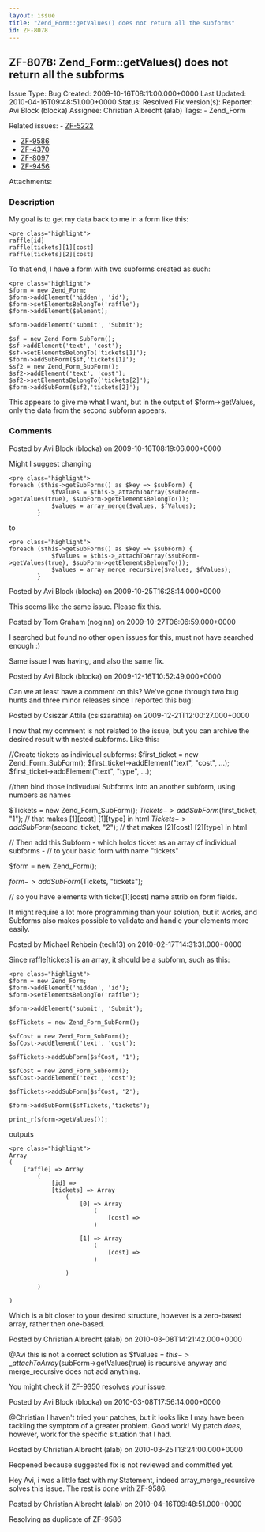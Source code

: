 ```yaml
---
layout: issue
title: "Zend_Form::getValues() does not return all the subforms"
id: ZF-8078
---
```


ZF-8078: Zend\_Form::getValues() does not return all the subforms
-----------------------------------------------------------------

 Issue Type: Bug Created: 2009-10-16T08:11:00.000+0000 Last Updated: 2010-04-16T09:48:51.000+0000 Status: Resolved Fix version(s): 
 Reporter:  Avi Block (blocka)  Assignee:  Christian Albrecht (alab)  Tags: - Zend\_Form
 
 Related issues: - [ZF-5222](/issues/browse/ZF-5222)
- [ZF-9586](/issues/browse/ZF-9586)
- [ZF-4370](/issues/browse/ZF-4370)
- [ZF-8097](/issues/browse/ZF-8097)
- [ZF-9456](/issues/browse/ZF-9456)
 
 Attachments: 
### Description

My goal is to get my data back to me in a form like this:

 
    <pre class="highlight">
    raffle[id]
    raffle[tickets][1][cost]
    raffle[tickets][2][cost]


To that end, I have a form with two subforms created as such:

 
    <pre class="highlight"> 
    $form = new Zend_Form;
    $form->addElement('hidden', 'id');
    $form->setElementsBelongTo('raffle');
    $form->addElement($element);
         
    $form->addElement('submit', 'Submit');
    
    $sf = new Zend_Form_SubForm();
    $sf->addElement('text', 'cost');
    $sf->setElementsBelongTo('tickets[1]');
    $form->addSubForm($sf,'tickets[1]');
    $sf2 = new Zend_Form_SubForm();
    $sf2->addElement('text', 'cost');
    $sf2->setElementsBelongTo('tickets[2]');
    $form->addSubForm($sf2,'tickets[2]');


This appears to give me what I want, but in the output of $form->getValues, only the data from the second subform appears.

 

 

### Comments

Posted by Avi Block (blocka) on 2009-10-16T08:19:06.000+0000

Might I suggest changing

 
    <pre class="highlight">
    foreach ($this->getSubForms() as $key => $subForm) {
                $fValues = $this->_attachToArray($subForm->getValues(true), $subForm->getElementsBelongTo());
                $values = array_merge($values, $fValues);
            }


to

 
    <pre class="highlight">
    foreach ($this->getSubForms() as $key => $subForm) {
                $fValues = $this->_attachToArray($subForm->getValues(true), $subForm->getElementsBelongTo());
                $values = array_merge_recursive($values, $fValues);
            }


 

 

Posted by Avi Block (blocka) on 2009-10-25T16:28:14.000+0000

This seems like the same issue. Please fix this.

 

 

Posted by Tom Graham (noginn) on 2009-10-27T06:06:59.000+0000

I searched but found no other open issues for this, must not have searched enough :)

Same issue I was having, and also the same fix.

 

 

Posted by Avi Block (blocka) on 2009-12-16T10:52:49.000+0000

Can we at least have a comment on this? We've gone through two bug hunts and three minor releases since I reported this bug!

 

 

Posted by Csiszár Attila (csiszarattila) on 2009-12-21T12:00:27.000+0000

I now that my comment is not related to the issue, but you can archive the desired result with nested subforms. Like this:

//Create tickets as individual subforms: $first\_ticket = new Zend\_Form\_SubForm(); $first\_ticket->addElement("text", "cost", ...); $first\_ticket->addElement("text", "type", ...);

//then bind those indivudual Subforms into an another subform, using numbers as names

$Tickets = new Zend\_Form\_SubForm(); $Tickets->addSubForm($first\_ticket, "1"); // that makes [1][cost] [1][type] in html $Tickets->addSubForm($second\_ticket, "2"); // that makes [2][cost] [2][type] in html

// Then add this Subform - which holds ticket as an array of individual subforms - // to your basic form with name "tickets"

$form = new Zend\_Form();

$form->addSubForm($Tickets, "tickets");

// so you have elements with ticket[1][cost] name attrib on form fields.

It might require a lot more programming than your solution, but it works, and Subforms also makes possible to validate and handle your elements more easily.

 

 

Posted by Michael Rehbein (tech13) on 2010-02-17T14:31:31.000+0000

Since raffle[tickets] is an array, it should be a subform, such as this:

 
    <pre class="highlight">
    $form = new Zend_Form;
    $form->addElement('hidden', 'id');
    $form->setElementsBelongTo('raffle');
    
    $form->addElement('submit', 'Submit');
    
    $sfTickets = new Zend_Form_SubForm();
    
    $sfCost = new Zend_Form_SubForm();
    $sfCost->addElement('text', 'cost');
    
    $sfTickets->addSubForm($sfCost, '1');
    
    $sfCost = new Zend_Form_SubForm();
    $sfCost->addElement('text', 'cost');
    
    $sfTickets->addSubForm($sfCost, '2');
    
    $form->addSubForm($sfTickets,'tickets');
    
    print_r($form->getValues());


outputs

 
    <pre class="highlight">
    Array
    (
        [raffle] => Array
            (
                [id] => 
                [tickets] => Array
                    (
                        [0] => Array
                            (
                                [cost] => 
                            )
    
                        [1] => Array
                            (
                                [cost] => 
                            )
    
                    )
    
            )
    
    )


Which is a bit closer to your desired structure, however is a zero-based array, rather then one-based.

 

 

Posted by Christian Albrecht (alab) on 2010-03-08T14:21:42.000+0000

@Avi this is not a correct solution as $fValues = $this->\_attachToArray($subForm->getValues(true) is recursive anyway and merge\_recursive does not add anything.

You might check if ZF-9350 resolves your issue.

 

 

Posted by Avi Block (blocka) on 2010-03-08T17:56:14.000+0000

@Christian I haven't tried your patches, but it looks like I may have been tackling the symptom of a greater problem. Good work! My patch _does_, however, work for the specific situation that I had.

 

 

Posted by Christian Albrecht (alab) on 2010-03-25T13:24:00.000+0000

Reopened because suggested fix is not reviewed and committed yet.

Hey Avi, i was a little fast with my Statement, indeed array\_merge\_recursive solves this issue. The rest is done with ZF-9586.

 

 

Posted by Christian Albrecht (alab) on 2010-04-16T09:48:51.000+0000

Resolving as duplicate of ZF-9586

 

 